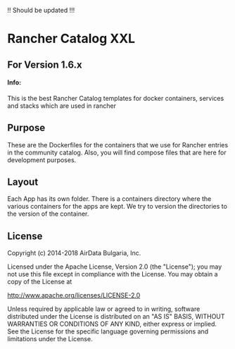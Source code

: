 
!! Should be updated !!!

# Rancher Catalog XXL
## For Version 1.6.x

#### Info:

This is the best Rancher Catalog templates for docker containers, services and stacks which are used in rancher

## Purpose 

These are the Dockerfiles for the containers that we use for Rancher entries in the community catalog. Also, you will find compose files that are here for development purposes. 

## Layout
Each App has its own folder. There is a containers directory where the various containers for the apps are kept. We try to version the directories to the version of the container.

## License

Copyright (c) 2014-2018 AirData Bulgaria, Inc.

Licensed under the Apache License, Version 2.0 (the "License"); you may not use this file except in compliance with the License. You may obtain a copy of the License at

http://www.apache.org/licenses/LICENSE-2.0

Unless required by applicable law or agreed to in writing, software distributed under the License is distributed on an "AS IS" BASIS, WITHOUT WARRANTIES OR CONDITIONS OF ANY KIND, either express or implied. See the License for the specific language governing permissions and limitations under the License.
